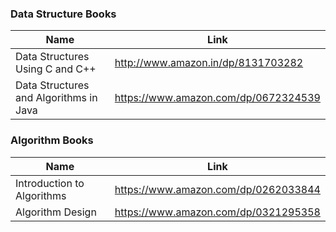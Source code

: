 ### Data Structure Books
Name | Link
------------ | ------------- 
Data Structures Using C and C++ | http://www.amazon.in/dp/8131703282
Data Structures and Algorithms in Java | https://www.amazon.com/dp/0672324539

### Algorithm Books
Name | Link
------------ | ------------- 
Introduction to Algorithms | https://www.amazon.com/dp/0262033844
Algorithm Design | https://www.amazon.com/dp/0321295358

